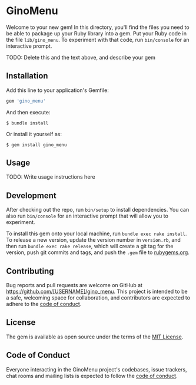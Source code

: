 # GinoMenu

Welcome to your new gem! In this directory, you'll find the files you need to be able to package up your Ruby library into a gem. Put your Ruby code in the file `lib/gino_menu`. To experiment with that code, run `bin/console` for an interactive prompt.

TODO: Delete this and the text above, and describe your gem

## Installation

Add this line to your application's Gemfile:

```ruby
gem 'gino_menu'
```

And then execute:

    $ bundle install

Or install it yourself as:

    $ gem install gino_menu

## Usage

TODO: Write usage instructions here

## Development

After checking out the repo, run `bin/setup` to install dependencies. You can also run `bin/console` for an interactive prompt that will allow you to experiment.

To install this gem onto your local machine, run `bundle exec rake install`. To release a new version, update the version number in `version.rb`, and then run `bundle exec rake release`, which will create a git tag for the version, push git commits and tags, and push the `.gem` file to [rubygems.org](https://rubygems.org).

## Contributing

Bug reports and pull requests are welcome on GitHub at https://github.com/[USERNAME]/gino_menu. This project is intended to be a safe, welcoming space for collaboration, and contributors are expected to adhere to the [code of conduct](https://github.com/[USERNAME]/gino_menu/blob/master/CODE_OF_CONDUCT.md).


## License

The gem is available as open source under the terms of the [MIT License](https://opensource.org/licenses/MIT).

## Code of Conduct

Everyone interacting in the GinoMenu project's codebases, issue trackers, chat rooms and mailing lists is expected to follow the [code of conduct](https://github.com/[USERNAME]/gino_menu/blob/master/CODE_OF_CONDUCT.md).
